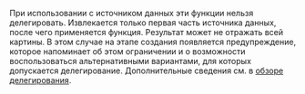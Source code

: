
При использовании с источником данных эти функции нельзя делегировать. Извлекается только первая часть источника данных, после чего применяется функция.  Результат может не отражать всей картины.  В этом случае на этапе создания появляется предупреждение, которое напоминает об этом ограничении и о возможности воспользоваться альтернативными вариантами, для которых допускается делегирование. Дополнительные сведения см. в [обзоре делегирования](../maker/canvas-apps/delegation-overview.md).


